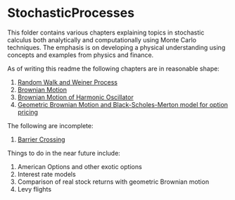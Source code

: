 # StochasticProcesses

This folder contains various chapters explaining topics in stochastic calculus both analytically and computationally using Monte Carlo techniques. The emphasis is on developing a physical understanding using concepts and examples from physics and finance.

As of writing this readme the following chapters are in reasonable shape:

1. [Random Walk and Weiner Process](RandomWalkAndWeinerProcess.ipynb)
2. [Brownian Motion](BrownianMotion.ipynb)
3. [Brownian Motion of Harmonic Oscillator](StochasticHarmonicOscillator.ipynb)
4. [Geometric Brownian Motion and Black-Scholes-Merton model for option pricing](GeometricBrownianMotion_and_EuropeanOptions.ipynb)

The following are incomplete:

1. [Barrier Crossing](BarrierCrossing.ipynb)


Things to do in the near future include:

1. American Options and other exotic options
2. Interest rate models
3. Comparison of real stock returns with geometric Brownian motion
4. Levy flights

